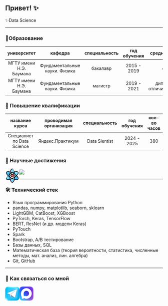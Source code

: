 ## Привет! ✨

✨Data Science

---
### 🚀Образование
|университет|кафедра|специальность|год обучения|средний балл|
|:----:|:-----:|:----:|:-----:|:-----:|
|МГТУ имени Н.Э. Баумана| Фундаментальные науки. Физика |бакалавр|2015 - 2019| 4.7 |
|МГТУ имени Н.Э. Баумана| Фундаментальные науки. Физика |магистр| 2019 - 2021 | диплом с отличием(4.94) |



### 🚀 Повышение квалификации
|название курса|проводимая организация|специальность|год обучения| кол-во часов |
|:----:|:-----:|:----:|:-----:|:-----:|
|Специалист по Data Science| Яндекс.Практикум |Data Sientist |2024 - 2025| 380 |



### 🚀 Научные достижения
<a href="https://github.com/ValentinaZubareva2906/ValentinaZubareva2906/blob/main/%D0%BC%D0%BE%D0%B8_%D0%BD%D0%B0%D1%83%D1%87%D0%BD%D1%8B%D0%B5_%D0%B4%D0%BE%D1%81%D1%82%D1%8F%D0%B6%D0%B5%D0%BD%D0%B8%D1%8F.pdf"><img align="center" width="45px" src="resourses/cv.svg" ><img align="left" width="45px" src="nauka.png" /></a>



---
### 🛠 Технический стек
*   Язык программирования Python
*   pandas, numpy, matplotlib, seaborn, sklearn
*   LightGBM, CatBoost, XGBoost
*   PyTorch, Keras, TensorFlow
*   BERT, ResNet (и др. модели Keras)
*   PyTouch
*   Spark
*   Bootstrap, A/B тестирование
*   Базы данных, SQL
*   Математическая база (теория вероятности, статистика, численные методы, мат. анализ, лин. алгебра)
*   Git, GitHub
---


### 💬 Как связаться со мной 
<a href="https://t.me/mudriy_pups_100_hp"><img align="left" width="45px" src="telegram-logo.pnd" /></a>
<a href="https://max.ru/u/f9LHodD0cOJhYSH5fY88U_Zq53Vz2uo4K_VBXCMXdndFWJIcsTgzbY57lZI"><img align="left" width="45px" src="max-logo.png" /></a>

<!--
**ValentinaZubareva2906/ValentinaZubareva2906** is a ✨ _special_ ✨ repository because its `README.md` (this file) appears on your GitHub profile.

Here are some ideas to get you started:

- 🔭 I’m currently working on ...
- 🌱 I’m currently learning ...
- 👯 I’m looking to collaborate on ...
- 🤔 I’m looking for help with ...
- 💬 Ask me about ...
- 📫 How to reach me: ...
- 😄 Pronouns: ...
- ⚡ Fun fact: ...
-->
